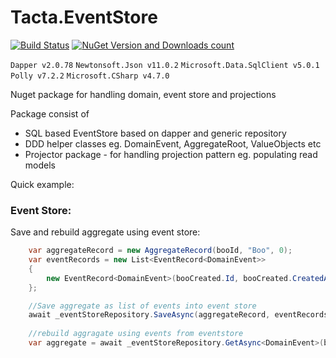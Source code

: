 # Tacta.EventStore

[![Build Status](https://app.travis-ci.com/tacta-io/Tacta.EventStore.svg?branch=main)](https://app.travis-ci.com/tacta-io/Tacta.EventStore) [![NuGet Version and Downloads count](https://buildstats.info/nuget/Tacta.EventStore)](https://www.nuget.org/packages/Tacta.EventStore)

 ``` Dapper v2.0.78 ``` ``` Newtonsoft.Json v11.0.2 ``` ``` Microsoft.Data.SqlClient v5.0.1 ``` ``` Polly v7.2.2 ``` ``` Microsoft.CSharp v4.7.0 ``` 

 Nuget package for handling domain, event store and projections

Package consist of  
- SQL based EventStore based on dapper and generic repository
- DDD helper classes eg. DomainEvent, AggregateRoot, ValueObjects etc
- Projector package - for handling projection pattern eg. populating read models

Quick example:

### Event Store:

Save and rebuild aggregate using event store:

```c#
    var aggregateRecord = new AggregateRecord(booId, "Boo", 0);
    var eventRecords = new List<EventRecord<DomainEvent>>
    {
        new EventRecord<DomainEvent>(booCreated.Id, booCreated.CreatedAt, booCreated)
    };

    //Save aggregate as list of events into event store
    await _eventStoreRepository.SaveAsync(aggregateRecord, eventRecords).ConfigureAwait(false);
    
    //rebuild aggragate using events from eventstore
    var aggregate = await _eventStoreRepository.GetAsync<DomainEvent>(booId).ConfigureAwait(false);



